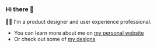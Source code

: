 ### Hi there 👋

:woman_technologist: I'm a product designer and user experience professional.
- You can learn more about me on [my personal website](https://www.lauraleeflores.com/)
- Or check out some of [my designs](https://lauralee.design/)


<!--
**flores8/flores8** is a ✨ _special_ ✨ repository because its `README.md` (this file) appears on your GitHub profile.

Here are some ideas to get you started:

- 🔭 I’m currently working on ...
- 🌱 I’m currently learning ...
- 👯 I’m looking to collaborate on ...
- 🤔 I’m looking for help with ...
- 💬 Ask me about ...
- 📫 How to reach me: ...
- 😄 Pronouns: ...
- ⚡ Fun fact: ...
-->
